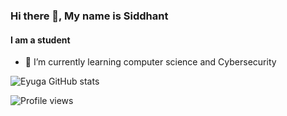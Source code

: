 

### Hi there 👋, My name is Siddhant
#### I am a student

- 🌱 I’m currently learning computer science and Cybersecurity 

![Eyuga GitHub stats](https://github-readme-stats.vercel.app/api?username=Eyuga&show_icons=true&theme=radical)


![Profile views](https://gpvc.arturio.dev/Eyuga)  
